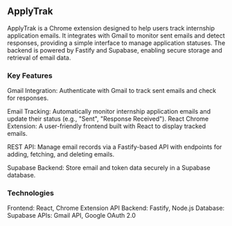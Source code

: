 ## ApplyTrak
ApplyTrak is a Chrome extension designed to help users track internship application emails. It integrates with Gmail to monitor sent emails and detect responses, providing a simple interface to manage application statuses. The backend is powered by Fastify and Supabase, enabling secure storage and retrieval of email data.


### Key Features

Gmail Integration: Authenticate with Gmail to track sent emails and check for responses.

Email Tracking: Automatically monitor internship application emails and update their status (e.g., "Sent", "Response Received").
React Chrome Extension: A user-friendly frontend built with React to display tracked emails.

REST API: Manage email records via a Fastify-based API with endpoints for adding, fetching, and deleting emails.

Supabase Backend: Store email and token data securely in a Supabase database.

### Technologies
Frontend: React, Chrome Extension API
Backend: Fastify, Node.js
Database: Supabase
APIs: Gmail API, Google OAuth 2.0
